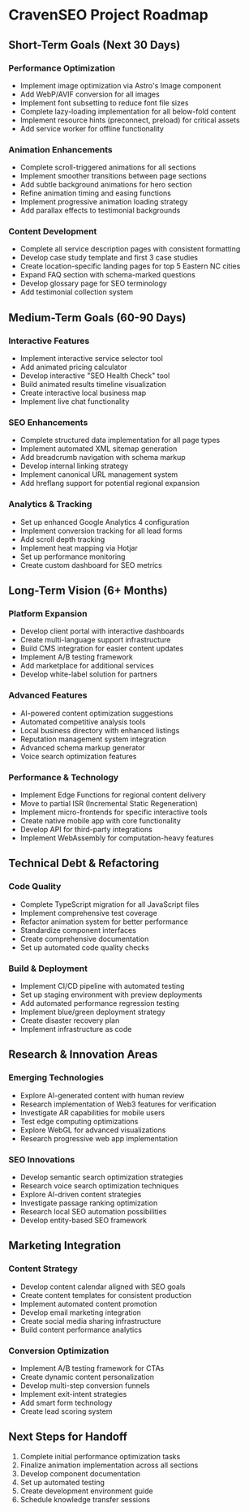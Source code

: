 # CravenSEO Project Roadmap

## Short-Term Goals (Next 30 Days)

### Performance Optimization
- Implement image optimization via Astro's Image component
- Add WebP/AVIF conversion for all images
- Implement font subsetting to reduce font file sizes
- Complete lazy-loading implementation for all below-fold content
- Implement resource hints (preconnect, preload) for critical assets
- Add service worker for offline functionality

### Animation Enhancements
- Complete scroll-triggered animations for all sections
- Implement smoother transitions between page sections
- Add subtle background animations for hero section
- Refine animation timing and easing functions
- Implement progressive animation loading strategy
- Add parallax effects to testimonial backgrounds

### Content Development
- Complete all service description pages with consistent formatting
- Develop case study template and first 3 case studies
- Create location-specific landing pages for top 5 Eastern NC cities
- Expand FAQ section with schema-marked questions
- Develop glossary page for SEO terminology
- Add testimonial collection system

## Medium-Term Goals (60-90 Days)

### Interactive Features
- Implement interactive service selector tool
- Add animated pricing calculator
- Develop interactive "SEO Health Check" tool
- Build animated results timeline visualization
- Create interactive local business map
- Implement live chat functionality

### SEO Enhancements
- Complete structured data implementation for all page types
- Implement automated XML sitemap generation
- Add breadcrumb navigation with schema markup
- Develop internal linking strategy
- Implement canonical URL management system
- Add hreflang support for potential regional expansion

### Analytics & Tracking
- Set up enhanced Google Analytics 4 configuration
- Implement conversion tracking for all lead forms
- Add scroll depth tracking
- Implement heat mapping via Hotjar
- Set up performance monitoring
- Create custom dashboard for SEO metrics

## Long-Term Vision (6+ Months)

### Platform Expansion
- Develop client portal with interactive dashboards
- Create multi-language support infrastructure
- Build CMS integration for easier content updates
- Implement A/B testing framework
- Add marketplace for additional services
- Develop white-label solution for partners

### Advanced Features
- AI-powered content optimization suggestions
- Automated competitive analysis tools
- Local business directory with enhanced listings
- Reputation management system integration
- Advanced schema markup generator
- Voice search optimization features

### Performance & Technology
- Implement Edge Functions for regional content delivery
- Move to partial ISR (Incremental Static Regeneration)
- Implement micro-frontends for specific interactive tools
- Create native mobile app with core functionality
- Develop API for third-party integrations
- Implement WebAssembly for computation-heavy features

## Technical Debt & Refactoring

### Code Quality
- Complete TypeScript migration for all JavaScript files
- Implement comprehensive test coverage
- Refactor animation system for better performance
- Standardize component interfaces
- Create comprehensive documentation
- Set up automated code quality checks

### Build & Deployment
- Implement CI/CD pipeline with automated testing
- Set up staging environment with preview deployments
- Add automated performance regression testing
- Implement blue/green deployment strategy
- Create disaster recovery plan
- Implement infrastructure as code

## Research & Innovation Areas

### Emerging Technologies
- Explore AI-generated content with human review
- Research implementation of Web3 features for verification
- Investigate AR capabilities for mobile users
- Test edge computing optimizations
- Explore WebGL for advanced visualizations
- Research progressive web app implementation

### SEO Innovations
- Develop semantic search optimization strategies
- Research voice search optimization techniques
- Explore AI-driven content strategies
- Investigate passage ranking optimization
- Research local SEO automation possibilities
- Develop entity-based SEO framework

## Marketing Integration

### Content Strategy
- Develop content calendar aligned with SEO goals
- Create content templates for consistent production
- Implement automated content promotion
- Develop email marketing integration
- Create social media sharing infrastructure
- Build content performance analytics

### Conversion Optimization
- Implement A/B testing framework for CTAs
- Create dynamic content personalization
- Develop multi-step conversion funnels
- Implement exit-intent strategies
- Add smart form technology
- Create lead scoring system

## Next Steps for Handoff

1. Complete initial performance optimization tasks
2. Finalize animation implementation across all sections
3. Develop component documentation
4. Set up automated testing
5. Create development environment guide
6. Schedule knowledge transfer sessions
